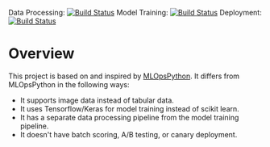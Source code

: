 Data Processing: [![Build Status](https://dev.azure.com/cse-manufacturing/MLOpsTensorflow/_apis/build/status/02-processing-data?branchName=main)](https://dev.azure.com/cse-manufacturing/MLOpsTensorflow/_build/latest?definitionId=17&branchName=main)
Model Training: [![Build Status](https://dev.azure.com/cse-manufacturing/MLOpsTensorflow/_apis/build/status/03-train-evaluate-register-model?branchName=main)](https://dev.azure.com/cse-manufacturing/MLOpsTensorflow/_build/latest?definitionId=18&branchName=main)
Deployment: [![Build Status](https://dev.azure.com/cse-manufacturing/MLOpsTensorflow/_apis/build/status/04-deploy-model-aci?branchName=main)](https://dev.azure.com/cse-manufacturing/MLOpsTensorflow/_build/latest?definitionId=19&branchName=main)

# Overview

This project is based on and inspired by [MLOpsPython](https://github.com/microsoft/MLOpsPython).  It differs from MLOpsPython in the following ways:

* It supports image data instead of tabular data.
* It uses Tensorflow/Keras for model training instead of scikit learn.
* It has a separate data processing pipeline from the model training pipeline.
* It doesn't have batch scoring, A/B testing, or canary deployment.
